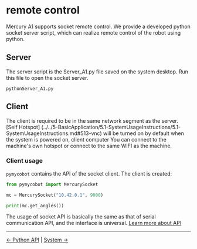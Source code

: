 # remote control

Mercury A1 supports socket remote control. We provide a developed python socket server script, which can realize remote control of the robot using python.

## Server

The server script is the Server_A1.py file saved on the system desktop. Run this file to open the socket server.

```shell
pythonServer_A1.py
```

## Client


The client is required to be in the same network segment as the server. [Self Hotspot] (../../5-BasicApplication/5.1-SystemUsageInstructions/5.1-SystemUsageInstructions.md#513-vnc) will be turned on by default when the system is powered on, client computer You can connect to the machine's own hotspot or connect to the same WIFI as the machine.

### Client usage

`pymycobot` contains the API of the socket client. The client is created:

```python
from pymycobot import MercurySocket

mc = MercurySocket("10.42.0.1", 9000)

print(mc.get_angles())
```

The usage of socket API is basically the same as that of serial communication API, and the interface is universal. [Learn more about API](./6.1.2-ApplicationBasePython.md)

----
[← Python API](./6.1.2-ApplicationBasePython.md) | [System →](./5.1-SystemUsageInstructions/5.1-SystemUsageInstructions.md)